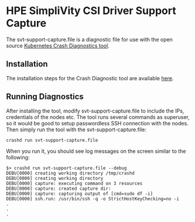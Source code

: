 # HPE SimpliVity CSI Driver Support Capture

The svt-support-capture.file is a diagnostic file for use with the open source [Kubernetes Crash Diagnostics tool](https://github.com/vmware-tanzu/crash-diagnostics).

## Installation

The installation steps for the Crash Diagnostic tool are available [here](https://github.com/vmware-tanzu/crash-diagnostics/blob/master/README.md#compile-and-run).

## Running Diagnostics

After installing the tool, modify svt-support-capture.file to include the IPs, credentials of the nodes etc. The tool runs several commands as superuser, so it would be good to setup passwordless SSH connection with the nodes. Then simply run the tool with the svt-support-capture.file:

```text
crashd run svt-support-capture.file
```

When you run it, you should see log messages on the screen similar to the following:

```text
$> crashd run svt-support-capture.file --debug
DEBU[0000] creating working directory /tmp/crashd
DEBU[0000] creating working directory
DEBU[0000] capture: executing command on 3 resources
DEBU[0000] capture: created capture dir:
DEBU[0000] capture: capturing output of [cmd=sudo df -i]
DEBU[0000] ssh.run: /usr/bin/ssh -q -o StrictHostKeyChecking=no -i
.
.
.
```
